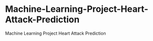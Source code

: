 # Machine-Learning-Project-Heart-Attack-Prediction
Machine Learning Project Heart Attack Prediction
